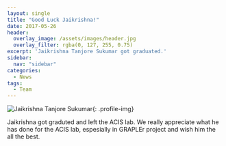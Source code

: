 ```yaml
---
layout: single
title: "Good Luck Jaikrishna!"
date: 2017-05-26
header:
  overlay_image: /assets/images/header.jpg
  overlay_filter: rgba(0, 127, 255, 0.75)
excerpt: 'Jaikrishna Tanjore Sukumar got graduated.'
sidebar:
  nav: "sidebar"
categories:
  - News
tags:
  - Team
---
```

![Jaikrishna Tanjore Sukumar](../../assets/images/jaikrishna.jpg){: .profile-img}

Jaikrishna got graduted and left the ACIS lab. We really appreciate what he has done for the ACIS lab, espesially in GRAPLEr project and wish him the all the best.